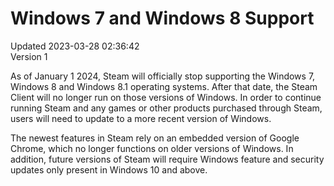 # Windows 7 and Windows 8 Support
Updated 2023-03-28 02:36:42  
Version 1  

As of January 1 2024, Steam will officially stop supporting the Windows 7, Windows 8 and Windows 8.1 operating systems. After that date, the Steam Client will no longer run on those versions of Windows. In order to continue running Steam and any games or other products purchased through Steam, users will need to update to a more recent version of Windows.  
  
The newest features in Steam rely on an embedded version of Google Chrome, which no longer functions on older versions of Windows. In addition, future versions of Steam will require Windows feature and security updates only present in Windows 10 and above.